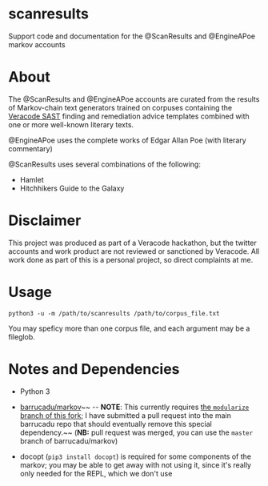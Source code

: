 # scanresults

Support code and documentation for the @ScanResults and @EngineAPoe markov accounts

# About

The @ScanResults and @EngineAPoe accounts are curated from the results of Markov-chain text generators trained
on corpuses containing the [Veracode SAST][1] finding and remediation advice templates combined with one or more
well-known literary texts.

@EngineAPoe uses the complete works of Edgar Allan Poe (with literary commentary)

@ScanResults uses several combinations of the following:

* Hamlet
* Hitchhikers Guide to the Galaxy

[1]: https://www.veracode.com/products/binary-static-analysis-sast "Veracode SAST landing page"

# Disclaimer

This project was produced as part of a Veracode hackathon, but the twitter accounts and work product are not reviewed
or sanctioned by Veracode. All work done as part of this is a personal project, so direct complaints at me.

# Usage

    python3 -u -m /path/to/scanresults /path/to/corpus_file.txt

You may speficy more than one corpus file, and each argument may be a fileglob.

# Notes and Dependencies

* Python 3

* [barrucadu/markov](https://github.com/barrucadu/markov)~~ -- **NOTE**:
  This currently requires [the `modularize` branch of this fork][2]; I have submitted a pull request into the main
  barrucadu repo that should eventually remove this special dependency.~~ (**NB:** pull request was merged, you can use the `master` branch of barrucadu/markov)

* docopt (`pip3 install docopt`) is required for some components of the markov; you may be able to get away with
  not using it, since it's really only needed for the REPL, which we don't use

[2]: https://github.com/darrenpmeyer/markov/tree/modularize